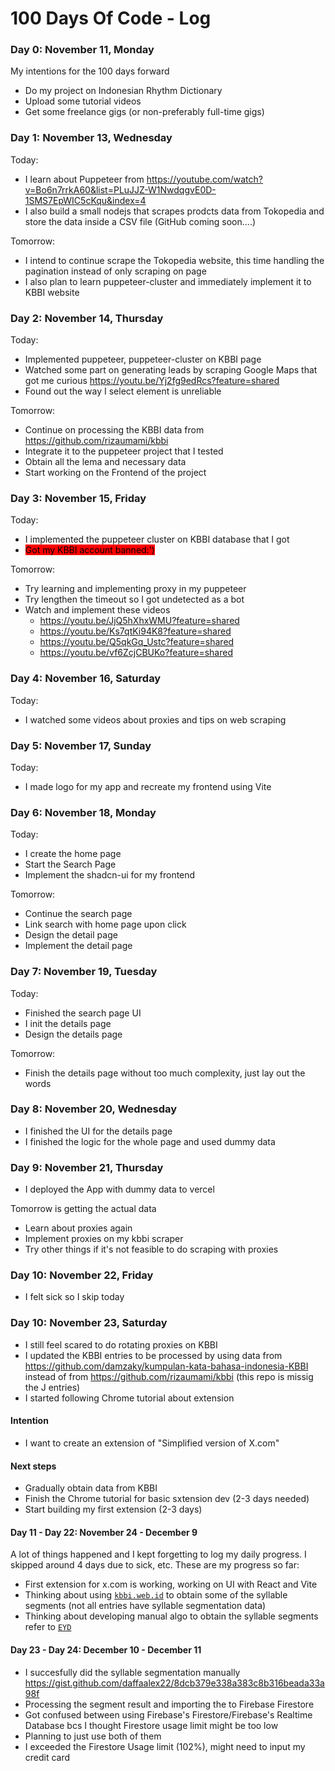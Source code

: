 # 100 Days Of Code - Log

### Day 0: November 11, Monday
My intentions for the 100 days forward
- Do my project on Indonesian Rhythm Dictionary
- Upload some tutorial videos
- Get some freelance gigs (or non-preferably full-time gigs)

### Day 1: November 13, Wednesday
Today:
- I learn about Puppeteer from https://youtube.com/watch?v=Bo6n7rrkA60&list=PLuJJZ-W1NwdqgvE0D-1SMS7EpWIC5cKqu&index=4
- I also build a small nodejs that scrapes prodcts data from Tokopedia and store the data inside a CSV file (GitHub coming soon....)

Tomorrow:
- I intend to continue scrape the Tokopedia website, this time handling the pagination instead of only scraping on page
- I also plan to learn puppeteer-cluster and immediately implement it to KBBI website

### Day 2: November 14, Thursday
Today:
- Implemented puppeteer, puppeteer-cluster on KBBI page
- Watched some part on generating leads by scraping Google Maps that got me curious https://youtu.be/Yj2fg9edRcs?feature=shared
- Found out the way I select element is unreliable

Tomorrow:
- Continue on processing the KBBI data from https://github.com/rizaumami/kbbi
- Integrate it to the puppeteer project that I tested
- Obtain all the lema and necessary data
- Start working on the Frontend of the project

### Day 3: November 15, Friday
Today: 
- I implemented the puppeteer cluster on KBBI database that I got
- <mark style="background-color: #FF0000">Got my KBBI account banned:')</mark>

Tomorrow: 
- Try learning and implementing proxy in my puppeteer
- Try lengthen the timeout so I got undetected as a bot
- Watch and implement these videos
  - https://youtu.be/JjQ5hXhxWMU?feature=shared
  - https://youtu.be/Ks7qtKi94K8?feature=shared
  - https://youtu.be/Q5qkGq_Ustc?feature=shared
  - https://youtu.be/vf6ZcjCBUKo?feature=shared

### Day 4: November 16, Saturday
Today:
- I watched some videos about proxies and tips on web scraping

### Day 5: November 17, Sunday
Today:
- I made logo for my app and recreate my frontend using Vite

### Day 6: November 18, Monday
Today:
- I create the home page
- Start the Search Page
- Implement the shadcn-ui for my frontend

Tomorrow:
- Continue the search page
- Link search with home page upon click
- Design the detail page
- Implement the detail page

### Day 7: November 19, Tuesday
Today:
- Finished the search page UI
- I init the details page
- Design the details page

Tomorrow:
- Finish the details page without too much complexity, just lay out the words

### Day 8: November 20, Wednesday
- I finished the UI for the details page
- I finished the logic for the whole page and used dummy data

### Day 9: November 21, Thursday
- I deployed the App with dummy data to vercel

Tomorrow is getting the actual data
- Learn about proxies again
- Implement proxies on my kbbi scraper
- Try other things if it's not feasible to do scraping with proxies

### Day 10: November 22, Friday
- I felt sick so I skip today

### Day 10: November 23, Saturday
- I still feel scared to do rotating proxies on KBBI
- I updated the KBBI entries to be processed by using data from https://github.com/damzaky/kumpulan-kata-bahasa-indonesia-KBBI instead of from https://github.com/rizaumami/kbbi (this repo is missig the J entries)
- I started following Chrome tutorial about extension

#### Intention
- I want to create an extension of "Simplified version of X.com"

#### Next steps
- Gradually obtain data from KBBI
- Finish the Chrome tutorial for basic sxtension dev (2-3 days needed)
- Start building my first extension (2-3 days)
  
#### Day 11 - Day 22: November 24 - December 9
A lot of things happened and I kept forgetting to log my daily progress. I skipped around 4 days due to sick, etc.
These are my progress so far:
- First extension for x.com is working, working on UI with React and Vite
- Thinking about using [`kbbi.web.id`](https://kbbi.web.id/) to obtain some of the syllable segments (not all entries have syllable segmentation data)
- Thinking about developing manual algo to obtain the syllable segments refer to [`EYD`](https://ejaan.kemdikbud.go.id/eyd/penulisan-kata/pemenggalan-kata/)

#### Day 23 - Day 24: December 10 - December 11
- I succesfully did the syllable segmentation manually https://gist.github.com/daffaalex22/8dcb379e338a383c8b316beada33a98f
- Processing the segment result and importing the to Firebase Firestore
- Got confused between using Firebase's Firestore/Firebase's Realtime Database bcs I thought Firestore usage limit might be too low
- Planning to just use both of them
- I exceeded the Firestore Usage limit (102%), might need to input my credit card
